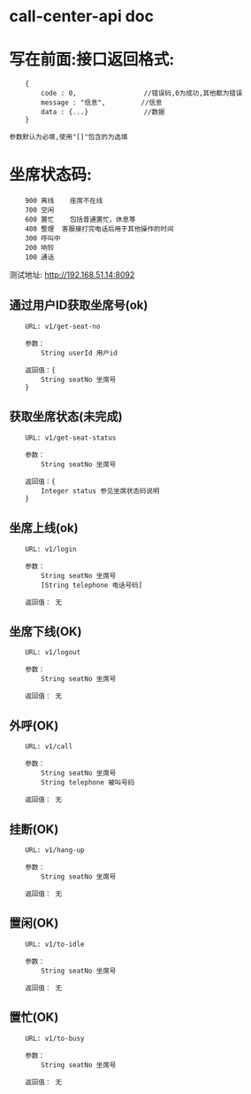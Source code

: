 # call-center-api doc

# 写在前面:接口返回格式:
```
	{    
		code : 0,                 //错误码,0为成功,其他都为错误
		message : "信息",         //信息
		data : {...}              //数据
	}
    
参数默认为必填,使用"[]"包含的为选填
```
# 坐席状态码:
```
	900 离线    座席不在线
	700 空闲
	600 置忙    包括普通置忙，休息等
	400 整理  客服接打完电话后用于其他操作的时间
	300 呼叫中
	200 响铃
	100 通话
```

测试地址: http://192.168.51.14:8092

## 通过用户ID获取坐席号(ok)
```
	URL: v1/get-seat-no

	参数：   
		String userId 用户id

	返回值：{
		String seatNo 坐席号
	}
```
## 获取坐席状态(未完成)
```
	URL: v1/get-seat-status

	参数：   
		String seatNo 坐席号
		
	返回值：{
		Integer status 参见坐席状态码说明
	}
```
## 坐席上线(ok)
```
	URL: v1/login

	参数：   
		String seatNo 坐席号
		[String telephone 电话号码]
		
	返回值： 无
``` 

## 坐席下线(OK)
```
	URL: v1/logout

	参数：   
		String seatNo 坐席号
		
	返回值： 无
``` 
## 外呼(OK)
```
	URL: v1/call

	参数：   
		String seatNo 坐席号
		String telephone 被叫号码
		
	返回值： 无
``` 
## 挂断(OK)
```
	URL: v1/hang-up

	参数：   
		String seatNo 坐席号
		
	返回值： 无
``` 
## 置闲(OK)
```
	URL: v1/to-idle

	参数：   
		String seatNo 坐席号
		
	返回值： 无
``` 
## 置忙(OK)
```
	URL: v1/to-busy

	参数：   
		String seatNo 坐席号
		
	返回值： 无
``` 
